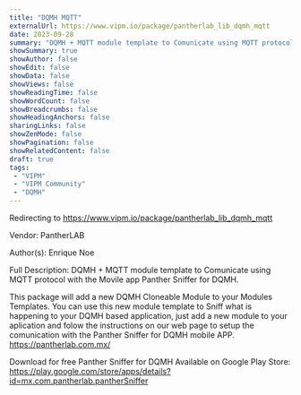 ```yaml
---
title: "DQMH MQTT"
externalUrl: https://www.vipm.io/package/pantherlab_lib_dqmh_mqtt
date: 2023-09-28
summary: "DQMH + MQTT module template to Comunicate using MQTT protocol with the Movile app Panther Sniffer for DQMH."
showSummary: true
showAuthor: false
showEdit: false
showData: false
showViews: false
showReadingTime: false
showWordCount: false
showBreadcrumbs: false
showHeadingAnchors: false
sharingLinks: false
showZenMode: false
showPagination: false
showRelatedContent: false
draft: true
tags:
 - "VIPM"
 - "VIPM Community"
 - "DQMH"
---
```


Redirecting to https://www.vipm.io/package/pantherlab_lib_dqmh_mqtt

Vendor: PantherLAB

Author(s): Enrique Noe
 
Full Description:
DQMH + MQTT module template to Comunicate using MQTT protocol with the Movile app Panther Sniffer for DQMH.

This package will add a new DQMH Cloneable Module to your Modules Templates.
You can use this new module template to Sniff what is happening to your DQMH based application, just add a new module to your aplication and folow the instructions on our web page to setup the comunication with the Panther Sniffer for DQMH mobile APP.
https://pantherlab.com.mx/

Download for free Panther Sniffer for DQMH
Available on Google Play Store:
https://play.google.com/store/apps/details?id=mx.com.pantherlab.pantherSniffer